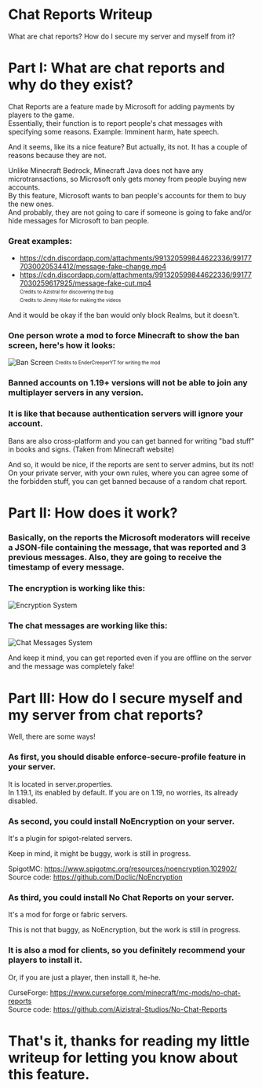 # Chat Reports Writeup
What are chat reports? How do I secure my server and myself from it?

# Part I: What are chat reports and why do they exist?
Chat Reports are a feature made by Microsoft for adding payments by players to the game.<br>
Essentially, their function is to report people's chat messages with specifying some reasons. Example: Imminent harm, hate speech.

And it seems, like its a nice feature? But actually, its not. It has a couple of reasons because they are not.

Unlike Minecraft Bedrock, Minecraft Java does not have any microtransactions, so Microsoft only gets money from people buying new accounts.<br>
By this feature, Microsoft wants to ban people's accounts for them to buy the new ones.<br>
And probably, they are not going to care if someone is going to fake and/or hide messages for Microsoft to ban people.<br>
### Great examples:
- https://cdn.discordapp.com/attachments/991320599844622336/991777030020534412/message-fake-change.mp4
- https://cdn.discordapp.com/attachments/991320599844622336/991777030259617925/message-fake-cut.mp4<br>
<sub><sup>Credits to Azistral for discovering the bug</sup></sub><br>
<sub><sup>Credits to Jimmy Hoke for making the videos</sup></sub>

And it would be okay if the ban would only block Realms, but it doesn't.<br>
### One person wrote a mod to force Minecraft to show the ban screen, here's how it looks:
![Ban Screen](https://i.redd.it/hoyh22jsh9791.png "Image")
<sub><sup>Credits to EnderCreeperYT for writing the mod</sup></sub>

### Banned accounts on 1.19+ versions will not be able to join any multiplayer servers in any version.<br>
### It is like that because authentication servers will ignore your account.

Bans are also cross-platform and you can get banned for writing "bad stuff" in books and signs. (Taken from Minecraft website)

And so, it would be nice, if the reports are sent to server admins, but its not!<br>
On your private server, with your own rules, where you can agree some of the forbidden stuff, you can get banned because of a random chat report.

# Part II: How does it work?

### Basically, on the reports the Microsoft moderators will receive a JSON-file containing the message, that was reported and 3 previous messages. Also, they are going to receive the timestamp of every message.

### The encryption is working like this:
![Encryption System](https://media.discordapp.net/attachments/990870051722756196/990879172949864448/unknown.png?width=1440&height=643 "Image")

### The chat messages are working like this:
![Chat Messages System](https://media.discordapp.net/attachments/990870051722756196/990880992476684308/unknown.png?width=1335&height=676 "Image")

And keep it mind, you can get reported even if you are offline on the server and the message was completely fake!

# Part III: How do I secure myself and my server from chat reports?
Well, there are some ways!

### As first, you should disable enforce-secure-profile feature in your server.
It is located in server.properties.<br>
In 1.19.1, its enabled by default. If you are on 1.19, no worries, its already disabled.

### As second, you could install NoEncryption on your server.
It's a plugin for spigot-related servers. 

Keep in mind, it might be buggy, work is still in progress.

SpigotMC: https://www.spigotmc.org/resources/noencryption.102902/<br>
Source code: https://github.com/Doclic/NoEncryption

### As third, you could install No Chat Reports on your server.
It's a mod for forge or fabric servers.

This is not that buggy, as NoEncryption, but the work is still in progress.

### It is also a mod for clients, so you definitely recommend your players to install it.
Or, if you are just a player, then install it, he-he.

CurseForge: https://www.curseforge.com/minecraft/mc-mods/no-chat-reports<br>
Source code: https://github.com/Aizistral-Studios/No-Chat-Reports

# That's it, thanks for reading my little writeup for letting you know about this feature.
